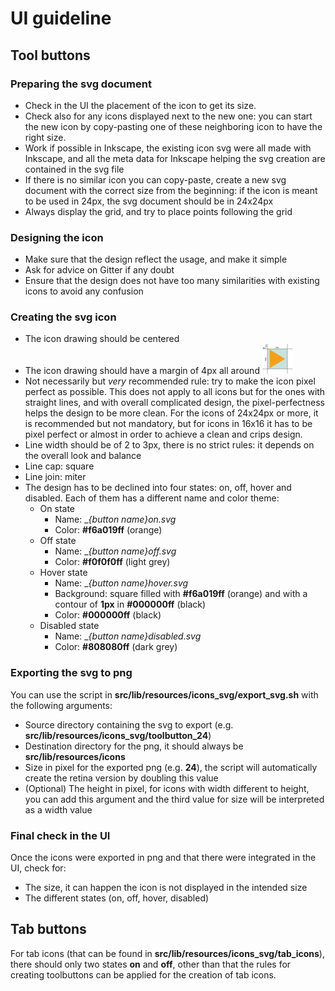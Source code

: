 # UI guideline

## Tool buttons

### Preparing the svg document

* Check in the UI the placement of the icon to get its size. 
* Check also for any icons displayed next to the new one: you can start the new icon by copy-pasting one of these neighboring icon to have the right size.
* Work if possible in Inkscape, the existing icon svg were all made with Inkscape, and all the meta data for Inkscape helping the svg creation are contained in the svg file
* If there is no similar icon you can copy-paste, create a new svg document with the correct size from the beginning: if the icon is meant to be used in 24px, the svg document should be in 24x24px
* Always display the grid, and try to place points following the grid

### Designing the icon
* Make sure that the design reflect the usage, and make it simple
* Ask for advice on Gitter if any doubt
* Ensure that the design does not have too many similarities with existing icons to avoid any confusion

### Creating the svg icon
* The icon drawing should be centered
* The icon drawing should have a margin of 4px all around
![example](templates/template_on.svg)
* Not necessarily but *very* recommended rule: try to make the icon pixel perfect as possible. This does not apply to all icons but for the ones with straight lines, and with overall complicated design, the pixel-perfectness helps the design to be more clean. For the icons of 24x24px or more, it is recommended but not mandatory, but for icons in 16x16 it has to be pixel perfect or almost in order to achieve a clean and crips design. 
* Line width should be of 2 to 3px, there is no strict rules: it depends on the overall look and balance
* Line cap: square
* Line join: miter
* The design has to be declined into four states: on, off, hover and disabled. Each of them has a different name and color theme:
  * On state
    * Name: __{button name}_on.svg__  
    * Color: __#f6a019ff__ (orange)
  * Off state
    * Name: __{button name}_off.svg__  
    * Color: __#f0f0f0ff__ (light grey)
  * Hover state
    * Name: __{button name}_hover.svg__  
    * Background: square filled with __#f6a019ff__ (orange) and with a contour of __1px__ in __#000000ff__ (black)
    * Color: __#000000ff__ (black)
  * Disabled state
    * Name: __{button name}_disabled.svg__  
    * Color: __#808080ff__ (dark grey)

### Exporting the svg to png

You can use the script in __src/lib/resources/icons_svg/export_svg.sh__ with the following arguments:
* Source directory containing the svg to export (e.g. __src/lib/resources/icons_svg/toolbutton_24__)
* Destination directory for the png, it should always be __src/lib/resources/icons__
* Size in pixel for the exported png (e.g. __24__), the script will automatically create the retina version by doubling this value
* (Optional) The height in pixel, for icons with width different to height, you can add this argument and the third value for size will be interpreted as a width value


### Final check in the UI
Once the icons were exported in png and that there were integrated in the UI, check for:
* The size, it can happen the icon is not displayed in the intended size
* The different states (on, off, hover, disabled)

## Tab buttons
For tab icons (that can be found in __src/lib/resources/icons_svg/tab_icons__), there should only two states __on__ and __off__, other than that the rules for creating toolbuttons can be applied for the creation of tab icons.
